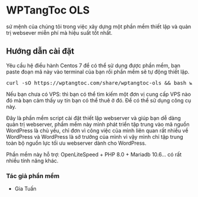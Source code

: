 # WPTangToc OLS
sứ mệnh của chúng tôi trong việc xây dựng một phần mềm thiết lập và quản trị websever miễn phí mà hiệu suất tốt nhất.

<h2>Hướng dẫn cài đặt</h2>
Yêu cầu hệ điều hành Centos 7 để có thể sử dụng được phần mềm, bạn paste đoạn mã này vào terminal của bạn rồi phần mềm sẽ tự động thiết lập.

<pre>curl -sO https://wptangtoc.com/share/wptangtoc-ols && bash wptangtoc-ols</pre>

Nếu bạn chưa có VPS: thì bạn có thể tìm kiếm một đơn vị cung cấp VPS nào đó mà bạn cảm thấy uy tín bạn có thể thuê ở đó. Để có thể sử dụng công cụ này.

Đây là phần mềm script cài đặt thiết lập webserver và giúp bạn dễ dàng quản trị webserver, phầm mềm này mình phát triển tập trung vào mã nguồn WordPress là chủ yếu, chỉ đơn vì công việc của mình liên quan rất nhiều về WordPress và WordPress là sở trưởng của mình vì vậy mình chỉ tập trung toàn bộ nguồn lực tối ưu webserver dành cho WordPress.

Phần mềm này hỗ trợ: OpenLiteSpeed + PHP 8.0 + Mariadb 10.6... có rất nhiều tính năng khác.

<h3>Tác giả phần mềm</h3>

<ul><li>Gia Tuấn</li></ul>
